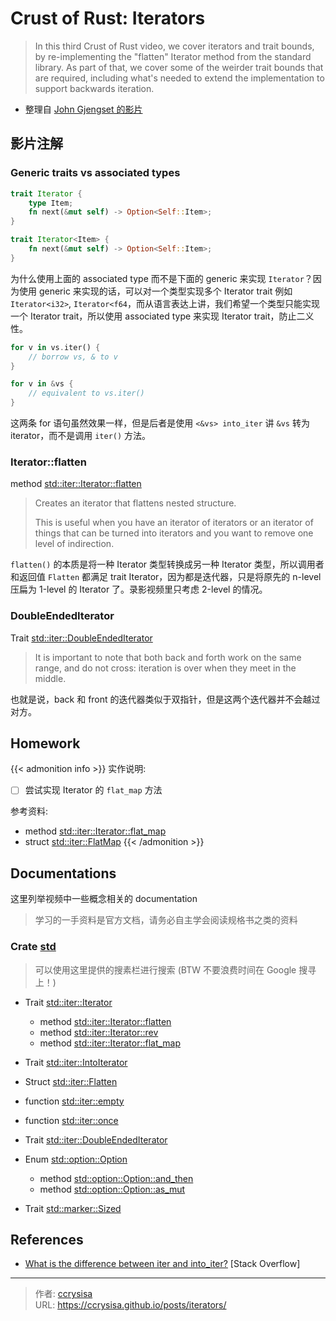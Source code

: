# Crust of Rust: Iterators


> In this third Crust of Rust video, we cover iterators and trait bounds, by re-implementing the "flatten" Iterator method from the standard library. As part of that, we cover some of the weirder trait bounds that are required, including what's needed to extend the implementation to support backwards iteration.

<!--more-->

- 整理自 [John Gjengset 的影片](https://www.youtube.com/watch?v=yozQ9C69pNs)

## 影片注解

### Generic traits vs associated types

```rs
trait Iterator {
    type Item;
    fn next(&mut self) -> Option<Self::Item>;
}

trait Iterator<Item> {
    fn next(&mut self) -> Option<Self::Item>;
}
```

为什么使用上面的 associated type 而不是下面的 generic 来实现 `Iterator`？因为使用 generic 来实现的话，可以对一个类型实现多个 Iterator trait 例如 `Iterator<i32>`, `Iterator<f64`，而从语言表达上讲，我们希望一个类型只能实现一个 Iterator trait，所以使用 associated type 来实现 Iterator trait，防止二义性。

```rs
for v in vs.iter() {
    // borrow vs, & to v  
}

for v in &vs {
    // equivalent to vs.iter()
}
```

这两条 for 语句虽然效果一样，但是后者是使用 `<&vs> into_iter` 讲 `&vs` 转为 iterator，而不是调用 `iter()` 方法。

### Iterator::flatten

method [std::iter::Iterator::flatten](https://doc.rust-lang.org/std/iter/trait.Iterator.html#method.flatten)
> Creates an iterator that flattens nested structure.
> 
> This is useful when you have an iterator of iterators or an iterator of things that can be turned into iterators and you want to remove one level of indirection.

`flatten()` 的本质是将一种 Iterator 类型转换成另一种 Iterator 类型，所以调用者和返回值 `Flatten` 都满足 trait Iterator，因为都是迭代器，只是将原先的 n-level 压扁为 1-level 的 Iterator 了。录影视频里只考虑 2-level 的情况。

### DoubleEndedIterator

Trait [std::iter::DoubleEndedIterator](https://doc.rust-lang.org/std/iter/trait.DoubleEndedIterator.html)
> It is important to note that both back and forth work on the same range, and do not cross: iteration is over when they meet in the middle.

也就是说，back 和 front 的迭代器类似于双指针，但是这两个迭代器并不会越过对方。

## Homework

{{< admonition info >}}
实作说明:
- [ ] 尝试实现 Iterator 的 `flat_map` 方法

参考资料:
- method [std::iter::Iterator::flat_map](https://doc.rust-lang.org/std/iter/trait.Iterator.html#method.flat_map)
- struct [std::iter::FlatMap](https://doc.rust-lang.org/std/iter/struct.FlatMap.html)
{{< /admonition >}}

## Documentations

这里列举视频中一些概念相关的 documentation 

> 学习的一手资料是官方文档，请务必自主学会阅读规格书之类的资料

### Crate [std](https://doc.rust-lang.org/std/index.html) 

> 可以使用这里提供的搜素栏进行搜索 (BTW 不要浪费时间在 Google 搜寻上！)

- Trait [std::iter::Iterator](https://doc.rust-lang.org/std/iter/trait.Iterator.html)
  - method [std::iter::Iterator::flatten](https://doc.rust-lang.org/std/iter/trait.Iterator.html#method.flatten)
  - method [std::iter::Iterator::rev](https://doc.rust-lang.org/std/iter/trait.Iterator.html#method.rev)
  - method [std::iter::Iterator::flat_map](https://doc.rust-lang.org/std/iter/trait.Iterator.html#method.flat_map)

- Trait [std::iter::IntoIterator](https://doc.rust-lang.org/std/iter/trait.IntoIterator.html)

- Struct [std::iter::Flatten](https://doc.rust-lang.org/std/iter/struct.Flatten.html)

- function [std::iter::empty](https://doc.rust-lang.org/std/iter/fn.empty.html)

- function [std::iter::once](https://doc.rust-lang.org/std/iter/fn.once.html)

- Trait [std::iter::DoubleEndedIterator](https://doc.rust-lang.org/std/iter/trait.DoubleEndedIterator.html)

- Enum [std::option::Option](https://doc.rust-lang.org/std/option/enum.Option.html#)
  - method [std::option::Option::and_then](https://doc.rust-lang.org/std/option/enum.Option.html#method.and_then)
  - method [std::option::Option::as_mut](https://doc.rust-lang.org/std/option/enum.Option.html#method.as_mut)

- Trait [std::marker::Sized](https://doc.rust-lang.org/std/marker/trait.Sized.html)

## References

- [What is the difference between iter and into_iter?](https://stackoverflow.com/questions/34733811/what-is-the-difference-between-iter-and-into-iter) [Stack Overflow]


---

> 作者: [ccrysisa](https://github.com/ccrysisa)  
> URL: https://ccrysisa.github.io/posts/iterators/  

